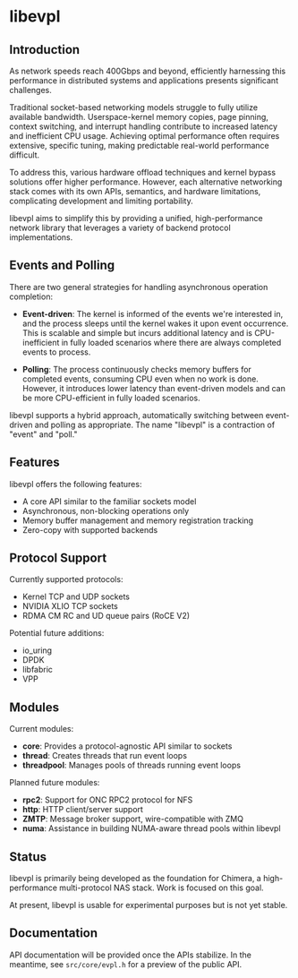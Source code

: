 # libevpl

## Introduction

As network speeds reach 400Gbps and beyond, efficiently harnessing this performance in distributed systems and applications presents significant challenges.

Traditional socket-based networking models struggle to fully utilize available bandwidth. Userspace-kernel memory copies, page pinning, context switching, and interrupt handling contribute to increased latency and inefficient CPU usage. Achieving optimal performance often requires extensive, specific tuning, making predictable real-world performance difficult.

To address this, various hardware offload techniques and kernel bypass solutions offer higher performance. However, each alternative networking stack comes with its own APIs, semantics, and hardware limitations, complicating development and limiting portability.

libevpl aims to simplify this by providing a unified, high-performance network library that leverages a variety of backend protocol implementations.

## Events and Polling

There are two general strategies for handling asynchronous operation completion:

- **Event-driven**: The kernel is informed of the events we're interested in, and the process sleeps until the kernel wakes it upon event occurrence. This is scalable and simple but incurs additional latency and is CPU-inefficient in fully loaded scenarios where there are always completed events to process.

- **Polling**: The process continuously checks memory buffers for completed events, consuming CPU even when no work is done. However, it introduces lower latency than event-driven models and can be more CPU-efficient in fully loaded scenarios.

libevpl supports a hybrid approach, automatically switching between event-driven and polling as appropriate. The name "libevpl" is a contraction of "event" and "poll."

## Features

libevpl offers the following features:

- A core API similar to the familiar sockets model
- Asynchronous, non-blocking operations only
- Memory buffer management and memory registration tracking
- Zero-copy with supported backends

## Protocol Support

Currently supported protocols:

- Kernel TCP and UDP sockets
- NVIDIA XLIO TCP sockets
- RDMA CM RC and UD queue pairs (RoCE V2)

Potential future additions:

- io_uring
- DPDK
- libfabric
- VPP

## Modules

Current modules:

- **core**: Provides a protocol-agnostic API similar to sockets
- **thread**: Creates threads that run event loops
- **threadpool**: Manages pools of threads running event loops

Planned future modules:

- **rpc2**: Support for ONC RPC2 protocol for NFS
- **http**: HTTP client/server support
- **ZMTP**: Message broker support, wire-compatible with ZMQ
- **numa**: Assistance in building NUMA-aware thread pools within libevpl

## Status

libevpl is primarily being developed as the foundation for Chimera, a high-performance multi-protocol NAS stack. Work is focused on this goal.

At present, libevpl is usable for experimental purposes but is not yet stable.

## Documentation

API documentation will be provided once the APIs stabilize. In the meantime, see `src/core/evpl.h` for a preview of the public API.

